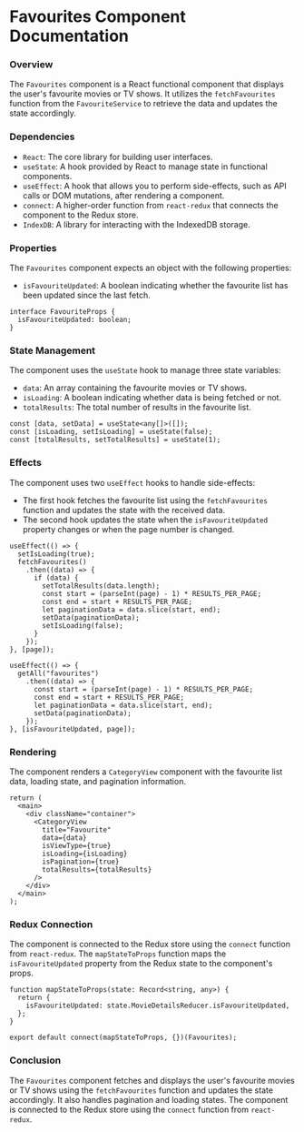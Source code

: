 **Favourites Component Documentation**
=====================================

### Overview

The `Favourites` component is a React functional component that displays the user's favourite movies or TV shows. It utilizes the `fetchFavourites` function from the `FavouriteService` to retrieve the data and updates the state accordingly.

### Dependencies

* `React`: The core library for building user interfaces.
* `useState`: A hook provided by React to manage state in functional components.
* `useEffect`: A hook that allows you to perform side-effects, such as API calls or DOM mutations, after rendering a component.
* `connect`: A higher-order function from `react-redux` that connects the component to the Redux store.
* `IndexDB`: A library for interacting with the IndexedDB storage.

### Properties

The `Favourites` component expects an object with the following properties:

* `isFavouriteUpdated`: A boolean indicating whether the favourite list has been updated since the last fetch.

```
interface FavouriteProps {
  isFavouriteUpdated: boolean;
}
```

### State Management

The component uses the `useState` hook to manage three state variables:

* `data`: An array containing the favourite movies or TV shows.
* `isLoading`: A boolean indicating whether data is being fetched or not.
* `totalResults`: The total number of results in the favourite list.

```
const [data, setData] = useState<any[]>([]);
const [isLoading, setIsLoading] = useState(false);
const [totalResults, setTotalResults] = useState(1);
```

### Effects

The component uses two `useEffect` hooks to handle side-effects:

* The first hook fetches the favourite list using the `fetchFavourites` function and updates the state with the received data.
* The second hook updates the state when the `isFavouriteUpdated` property changes or when the page number is changed.

```
useEffect(() => {
  setIsLoading(true);
  fetchFavourites()
    .then((data) => {
      if (data) {
        setTotalResults(data.length);
        const start = (parseInt(page) - 1) * RESULTS_PER_PAGE;
        const end = start + RESULTS_PER_PAGE;
        let paginationData = data.slice(start, end);
        setData(paginationData);
        setIsLoading(false);
      }
    });
}, [page]);

useEffect(() => {
  getAll("favourites")
    .then((data) => {
      const start = (parseInt(page) - 1) * RESULTS_PER_PAGE;
      const end = start + RESULTS_PER_PAGE;
      let paginationData = data.slice(start, end);
      setData(paginationData);
    });
}, [isFavouriteUpdated, page]);
```

### Rendering

The component renders a `CategoryView` component with the favourite list data, loading state, and pagination information.

```
return (
  <main>
    <div className="container">
      <CategoryView
        title="Favourite"
        data={data}
        isViewType={true}
        isLoading={isLoading}
        isPagination={true}
        totalResults={totalResults}
      />
    </div>
  </main>
);
```

### Redux Connection

The component is connected to the Redux store using the `connect` function from `react-redux`. The `mapStateToProps` function maps the `isFavouriteUpdated` property from the Redux state to the component's props.

```
function mapStateToProps(state: Record<string, any>) {
  return {
    isFavouriteUpdated: state.MovieDetailsReducer.isFavouriteUpdated,
  };
}

export default connect(mapStateToProps, {})(Favourites);
```

### Conclusion

The `Favourites` component fetches and displays the user's favourite movies or TV shows using the `fetchFavourites` function and updates the state accordingly. It also handles pagination and loading states. The component is connected to the Redux store using the `connect` function from `react-redux`.